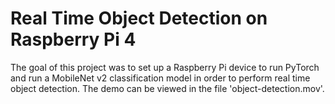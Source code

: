 # Real Time Object Detection on Raspberry Pi 4

The goal of this project was to set up a Raspberry Pi device to run PyTorch and run a MobileNet v2 classification model in order to perform real time object detection. The demo can be viewed in the file 'object-detection.mov'. 
